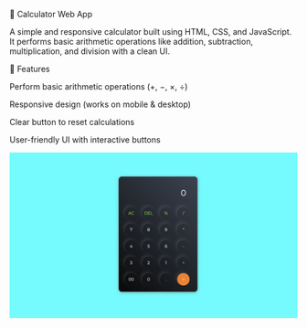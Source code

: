🧮 Calculator Web App

A simple and responsive calculator built using HTML, CSS, and JavaScript.
It performs basic arithmetic operations like addition, subtraction, multiplication, and division with a clean UI.

🚀 Features

Perform basic arithmetic operations (+, −, ×, ÷)

Responsive design (works on mobile & desktop)

Clear button to reset calculations

User-friendly UI with interactive buttons

![Calculator Screenshot](screenshot.png)

